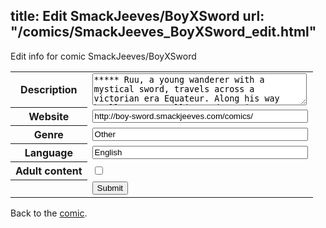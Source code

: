 title: Edit SmackJeeves/BoyXSword
url: "/comics/SmackJeeves_BoyXSword_edit.html"
---
Edit info for comic SmackJeeves/BoyXSword

<form name="comic" action="http://gaepostmail.appspot.com/comic/" method="post">
<table class="comicinfo">
<tr>
<th>Description</th><td><textarea name="description" cols="40" rows="3">***** Ruu, a young wanderer with a mystical sword, travels across a victorian era Equateur. Along his way he'll meet new allies and enemies...!! ***** Daily updates!!</textarea></td>
</tr>
<tr>
<th>Website</th><td><input type="text" name="url" value="http://boy-sword.smackjeeves.com/comics/" size="40"/></td>
</tr>
<tr>
<th>Genre</th><td><input type="text" name="genre" value="Other" size="40"/></td>
</tr>
<tr>
<th>Language</th><td><input type="text" name="language" value="English" size="40"/></td>
</tr>
<tr>
<th>Adult content</th><td><input type="checkbox" name="adult" value="adult" /></td>
</tr>
<tr>
<th></th><td>
<input type="hidden" name="comic" value="SmackJeeves_BoyXSword" />
<input type="submit" name="submit" value="Submit" />
</td>
</tr>
</table>
</form>

Back to the [comic](SmackJeeves_BoyXSword.html).
